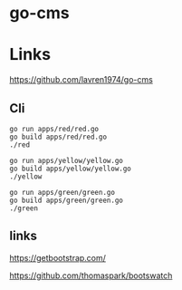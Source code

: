 # go-cms

# Links

https://github.com/lavren1974/go-cms

## Cli

```
go run apps/red/red.go
go build apps/red/red.go
./red
```

```
go run apps/yellow/yellow.go
go build apps/yellow/yellow.go
./yellow
```

```
go run apps/green/green.go
go build apps/green/green.go
./green
```


## links

https://getbootstrap.com/

https://github.com/thomaspark/bootswatch
